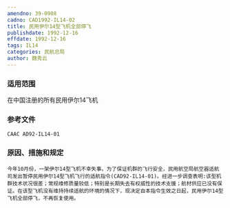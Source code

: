 ```yaml
---
amendno: 39-0908
cadno: CAD1992-IL14-02
title: 民用伊尔14型飞机全部停飞
publishdate: 1992-12-16
effdate: 1992-12-16
tags: IL14
categories: 民航总局
author: 魏秀云
---
```


### 适用范围 
在中国注册的所有民用伊尔14飞机

<!--more-->
### 参考文件
    CAAC AD92-IL14-01 

### 原因、措施和规定 
    今年10月份，一架伊尔14型飞机不幸失事。为了保证机群的飞行安全，民用航空局航空器适航司发出暂停民用伊尔14型飞机飞行的适航指令(CAD92-IL14-01)。经进一步调查表明:该型机群技术状况很差；常规维修质量较低；特别是长期失去有权威性的技术支援；航材供应已没有保证。在该型飞机没有维持持续适航的环境的情况下，现决定自本指令生效之日起，民用伊尔14型飞机全部停飞，不再恢复使用。

